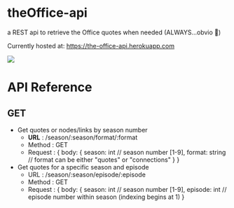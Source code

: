 # theOffice-api
a REST api to retrieve the Office quotes when needed (ALWAYS...obvio 💁‍)

Currently hosted at: https://the-office-api.herokuapp.com

![](https://media.giphy.com/media/MaItK5SUgStdm/giphy.gif)


# API Reference

## GET 

* Get quotes or nodes/links by season number 
    * **URL**       :   /season/:season/format/:format
    * Method    :   GET
    * Request   : 
                { body:
                {
                season: int // season number [1-9],
                format: string // format can be either "quotes" or "connections"
                }
                }
* Get quotes for a specific season and episode
    * URL       :   /season/:season/episode/:episode
    * Method    :   GET
    * Request   : 
                { body:
                {
                season: int // season number [1-9],
                episode: int // episode number within season (indexing begins at 1)
                }
